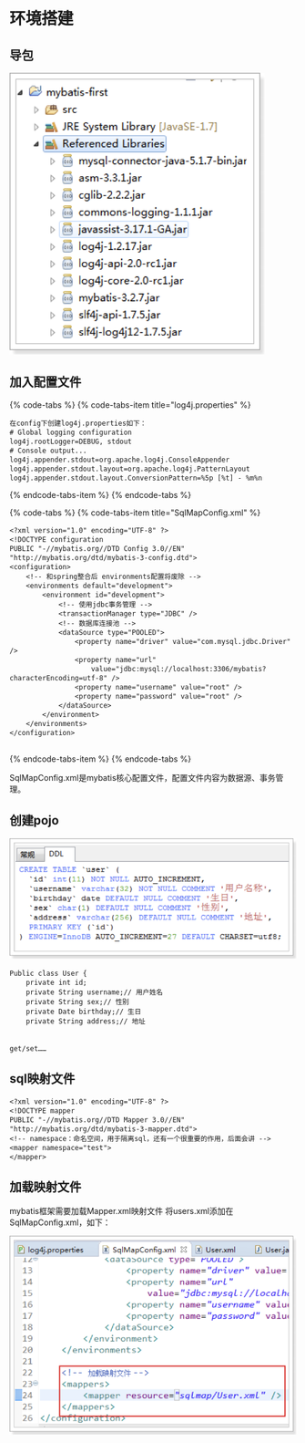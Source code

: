 # 环境搭建

## 导包

![](../../../.gitbook/assets/image%20%28133%29.png)

## 加入配置文件

{% code-tabs %}
{% code-tabs-item title="log4j.properties" %}
```text
在config下创建log4j.properties如下：
# Global logging configuration
log4j.rootLogger=DEBUG, stdout
# Console output...
log4j.appender.stdout=org.apache.log4j.ConsoleAppender
log4j.appender.stdout.layout=org.apache.log4j.PatternLayout
log4j.appender.stdout.layout.ConversionPattern=%5p [%t] - %m%n

```
{% endcode-tabs-item %}
{% endcode-tabs %}

{% code-tabs %}
{% code-tabs-item title="SqlMapConfig.xml" %}
```text
<?xml version="1.0" encoding="UTF-8" ?>
<!DOCTYPE configuration
PUBLIC "-//mybatis.org//DTD Config 3.0//EN"
"http://mybatis.org/dtd/mybatis-3-config.dtd">
<configuration>
	<!-- 和spring整合后 environments配置将废除 -->
	<environments default="development">
		<environment id="development">
			<!-- 使用jdbc事务管理 -->
			<transactionManager type="JDBC" />
			<!-- 数据库连接池 -->
			<dataSource type="POOLED">
				<property name="driver" value="com.mysql.jdbc.Driver" />
				<property name="url"
					value="jdbc:mysql://localhost:3306/mybatis?characterEncoding=utf-8" />
				<property name="username" value="root" />
				<property name="password" value="root" />
			</dataSource>
		</environment>
	</environments>
</configuration>


```
{% endcode-tabs-item %}
{% endcode-tabs %}

SqlMapConfig.xml是mybatis核心配置文件，配置文件内容为数据源、事务管理。

## 创建pojo

![](../../../.gitbook/assets/image%20%2851%29.png)

```text
Public class User {
	private int id;
	private String username;// 用户姓名
	private String sex;// 性别
	private Date birthday;// 生日
	private String address;// 地址


get/set……

```

## sql映射文件

```text
<?xml version="1.0" encoding="UTF-8" ?>
<!DOCTYPE mapper
PUBLIC "-//mybatis.org//DTD Mapper 3.0//EN"
"http://mybatis.org/dtd/mybatis-3-mapper.dtd">
<!-- namespace：命名空间，用于隔离sql，还有一个很重要的作用，后面会讲 -->
<mapper namespace="test">
</mapper>

```

## 加载映射文件

mybatis框架需要加载Mapper.xml映射文件 将users.xml添加在SqlMapConfig.xml，如下：

![](../../../.gitbook/assets/image%20%2857%29.png)

